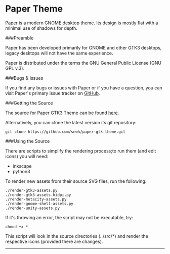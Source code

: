 Paper Theme
===========

[Paper](http://snwh.org/paper/) is a modern GNOME desktop theme. Its design is mostly flat with a minimal use of shadows for depth.

###Preamble

Paper has been developed primarily for GNOME and other GTK3 desktops, legacy desktops will not have the same experience.

Paper is distributed under the terms the GNU General Public License (GNU GPL v.3).

###Bugs & Issues

If you find any bugs or issues with Paper or if you have a question, you can visit Paper's primary issue tracker on [GitHub](https://github.com/snwh/paper-gtk-theme/issues).


###Getting the Source

The source for Paper GTK3 Theme can be found [here](https://github.com/snwh/paper-gtk-theme).

Alternatively, you can clone the latest version its git repository:

    git clone https://github.com/snwh/paper-gtk-theme.git

###Using the Source

There are scripts to simplify the rendering process;to run them (and edit icons) you will need:

 * inkscape
 * python3

To render new assets from their source SVG files, run the following:

    ./render-gtk3-assets.py
    ./render-gtk3-assets-hidpi.py
    ./render-metacity-assets.py
    ./render-gnome-shell-assets.py
    ./render-unity-assets.py

If it's throwing an error, the script may not be executable, try:
	
	chmod +x *

This script will look in the source directories (../src/*) and render the respective icons (provided there are changes).

-----------